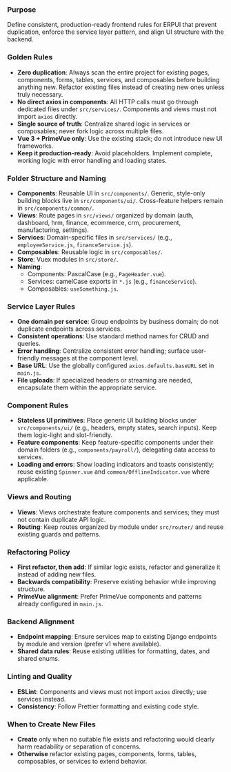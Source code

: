 ### Purpose

Define consistent, production-ready frontend rules for ERPUI that prevent duplication, enforce the service layer pattern, and align UI structure with the backend.

### Golden Rules

- **Zero duplication**: Always scan the entire project for existing pages, components, forms, tables, services, and composables before building anything new. Refactor existing files instead of creating new ones unless truly necessary.
- **No direct axios in components**: All HTTP calls must go through dedicated files under `src/services/`. Components and views must not import `axios` directly.
- **Single source of truth**: Centralize shared logic in services or composables; never fork logic across multiple files.
- **Vue 3 + PrimeVue only**: Use the existing stack; do not introduce new UI frameworks.
- **Keep it production-ready**: Avoid placeholders. Implement complete, working logic with error handling and loading states.

### Folder Structure and Naming

- **Components**: Reusable UI in `src/components/`. Generic, style-only building blocks live in `src/components/ui/`. Cross-feature helpers remain in `src/components/common/`.
- **Views**: Route pages in `src/views/` organized by domain (auth, dashboard, hrm, finance, ecommerce, crm, procurement, manufacturing, settings).
- **Services**: Domain-specific files in `src/services/` (e.g., `employeeService.js`, `financeService.js`).
- **Composables**: Reusable logic in `src/composables/`.
- **Store**: Vuex modules in `src/store/`.
- **Naming**:
  - Components: PascalCase (e.g., `PageHeader.vue`).
  - Services: camelCase exports in `*.js` (e.g., `financeService`).
  - Composables: `useSomething.js`.

### Service Layer Rules

- **One domain per service**: Group endpoints by business domain; do not duplicate endpoints across services.
- **Consistent operations**: Use standard method names for CRUD and queries.
- **Error handling**: Centralize consistent error handling; surface user-friendly messages at the component level.
- **Base URL**: Use the globally configured `axios.defaults.baseURL` set in `main.js`.
- **File uploads**: If specialized headers or streaming are needed, encapsulate them within the appropriate service.

### Component Rules

- **Stateless UI primitives**: Place generic UI building blocks under `src/components/ui/` (e.g., headers, empty states, search inputs). Keep them logic-light and slot-friendly.
- **Feature components**: Keep feature-specific components under their domain folders (e.g., `components/payroll/`), delegating data access to services.
- **Loading and errors**: Show loading indicators and toasts consistently; reuse existing `Spinner.vue` and `common/OfflineIndicator.vue` where applicable.

### Views and Routing

- **Views**: Views orchestrate feature components and services; they must not contain duplicate API logic.
- **Routing**: Keep routes organized by module under `src/router/` and reuse existing guards and patterns.

### Refactoring Policy

- **First refactor, then add**: If similar logic exists, refactor and generalize it instead of adding new files.
- **Backwards compatibility**: Preserve existing behavior while improving structure.
- **PrimeVue alignment**: Prefer PrimeVue components and patterns already configured in `main.js`.

### Backend Alignment

- **Endpoint mapping**: Ensure services map to existing Django endpoints by module and version (prefer v1 where available).
- **Shared data rules**: Reuse existing utilities for formatting, dates, and shared enums.

### Linting and Quality

- **ESLint**: Components and views must not import `axios` directly; use services instead.
- **Consistency**: Follow Prettier formatting and existing code style.

### When to Create New Files

- **Create** only when no suitable file exists and refactoring would clearly harm readability or separation of concerns.
- **Otherwise** refactor existing pages, components, forms, tables, composables, or services to extend behavior.



